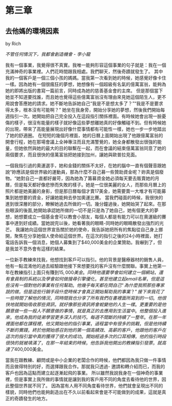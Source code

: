 # 第三章

## 去他媽的環境因素

by Rich

_不管任何情況下，我都會創造機會 - 李小龍_

我有一個事業，我覺得很不真實。我唯一能夠形容這個事業的句子就是：我在一個充滿神奇的事業裡。人們花時間跟我相處。我們聊天，然後奇蹟就發生了。 其中我的一個客戶是一個三個小孩的媽媽。當我第一次看到她的時候，她感覺好像卡住一樣。因為她有一個很瘋狂的夢想，她想像有一個超級有名氣的億萬富翁，能夠為她的即將出版的書寫一篇前言，同時成為她的慈善基金會的主席。 但是那個當下她並不知道要找誰，而且她也覺得這些億萬富翁沒有理由來見她這個陌生人，更不用說會答應她的請求。她不斷地告訴她自己“我是不是想太多了？”“我是不是要求得太多，根本沒有可能啊？” 她坐在我身旁，開始分享她的夢想，然後我們開始每週指引一次。她開始把自己完全投入在這段指引關係裡面。有時候她會出現一臉憂傷的樣子，很沒有能量的樣子就好像這些夢想離她真的好像觸碰不到。但有時候她的出現，帶來了高能量展現出好像什麼事情都有可能性一樣，她也一步一步地踏出了她的舒適圈。 在短短的幾個月裡面，她的日曆上面開始出現了他跟億萬富翁的開會行程，她在那場會議上全神專注而且充滿警覺的，她全身都散發出很強的能量，但她依然與她的最大的目的聯繫在一起，而在會議的結束億萬富翁同意了她的兩個要求，而且很快的億萬富翁把她接到加州，讓她與歐普拉見面。

一個我指引過的奧運選手，她和金錢的關係不太好，在她的腦中一直有個聲音跟她說“妳應該是個世界級的運動員，那為什麼不自己募一些贊助資金呢？妳真是個廢物。“她對自己一直都好嚴苛，因為她為了籌募資金她必須每天要去販賣她的月曆，但是每天都好像悲慘而失敗的樣子。她是一位很美麗的女人，而那些月曆上的照片都是她美麗的身影，但是那日曆每個才賣17美金，她需要賣一大堆才有可能募集到她想要的資金，好讓她能夠去參加奧運比賽。 當我們碰面的時候，我很快的進到很深層的部分，瞭解她過去所做的一切。幾分鐘過後，她開始哭了起來。在那些眼淚的後面,她開始承認她所做的一切不是只是為了她自己，她有個更大的夢想，她想要成立一個基金會可以教會小朋友，每個人都是有能力可以在奧運級的賽事中達到好成績。當她說完以後，她看著我的眼睛-同時她的眼睛散發出強烈的光芒。 我讓她向這個世界宣告關於她的使命，我告訴她把所有的焦點從自己身上挪開，聚焦在分享她個人使命給這個世界。在這次的指引之後的24小時裡面，她打電話告訴我一個消息，她個人募集到了$40,000美金的企業贊助。我嚇到了，但是我並不意外會有這樣的結果。

一位新手教練來找我，他想找到客戶可以指引。他的背景是醫療器材的銷售人員，他有一點混淆他的過去經驗跟他接下來想要找的客戶沒有什麼關聯。事實上他第一年在教練指引上面只有賺到$15,000美金。 同時他還要學會如何建立一個網站，還有會員制的系統以及學會如何做搜尋引擎優化，甚至他建立起email名單，但是這些沒有一個對他的事業有任何幫助。他幾乎每天都在問自己“為什麼我照那些專家說的做，但是這些行銷手段什麼時候才會真正開始幫助我的事業？” 接下來我花了一些時間了解他的情況，同時間我也分享了所有我們在書裡面所寫到的一切。他很快地就開始吸收那些資訊，就好像那些資訊將會蛻變他的人生一樣。更重要的是他願意做一些一般人不願意做的事情，就是真正的去應用到生活當中。 他整個投入進來，他成為我的徒弟學習更多深入的技巧，每週不間斷的持續了一整年。在那一年裡面他都在課程裡，他又開始他的指引事業，過程當中有很多的挑戰，但是他持續不斷的實踐，終於他開始感召到他的第一個高績效、高薪的客戶，他跟他的客戶在這次的指引當中真的獲得了很大的成功。開始經過多次的口耳相傳，他的指引時段很快的就被填滿了，在那一年結束的時候，他告訴我他開出的教練指引發票，就高達了$400,000美金。

當我在跟教練、顧問或是中小企業的老闆合作的時候，他們都因為我只做一件事情而且做得特別的好，而選擇跟我合作。那就我只透過- 邀請和轉介紹而已，而我的客戶也因為這點而建立起逐漸起飛的事業。 所以雖然我說我身在一個神奇的事業裡，但是事實上我所做的事情就是讓到我的客戶用不同的角度去看待他的世界，因此整個世界就不同了。 因為當有人用不同角度看待世界，他們就會呈現出不同的樣貌，同時他們也能夠創造出在不久以前看起來會是不可能做到的成果，這就是真正的奇蹟發生的地方。

